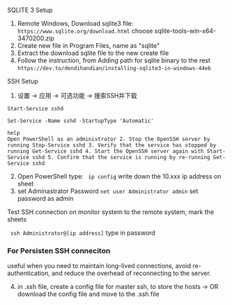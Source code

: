 SQLITE 3 Setup
1. Remote Windows, Download sqlite3 file:
```https://www.sqlite.org/download.html```
choose sqlite-tools-win-x64-3470200.zip
2. Create new file in Program Files, name as "sqlite"
3. Extract the download sqlite file to the new create file
4. Follow the instruction, from Adding path for sqlite binary to the rest 
```https://dev.to/dendihandian/installing-sqlite3-in-windows-44eb```


SSH Setup
1. 设置 -> 应用 -> 可选功能 -> 搜索SSH并下载
```
Start-Service sshd

Set-Service -Name sshd -StartupType 'Automatic'
```
```
help
Open PowerShell as an administrator 2. Stop the OpenSSH server by running Stop-Service sshd 3. Verify that the service has stopped by running Get-Service sshd 4. Start the OpenSSH server again with Start-Service sshd 5. Confirm that the service is running by re-running Get-Service sshd
```


2. Open PowerShell type:
``` ip config```
write down the 10.xxx ip address on sheet
3. set Adminastrator Password
```net user Administrator admin``` set password as admin

Test SSH connection on monitor system to the remote system, mark the sheets

``` ssh Administrator@[ip address]```
type in password


### For Persisten SSH conneciton
useful when you need to maintain long-lived connections, avoid re-authentication, and reduce the overhead of reconnecting to the server.

4. in .ssh file, create a config file for master ssh, to store the hosts
-> OR download the config file and move to the .ssh file
